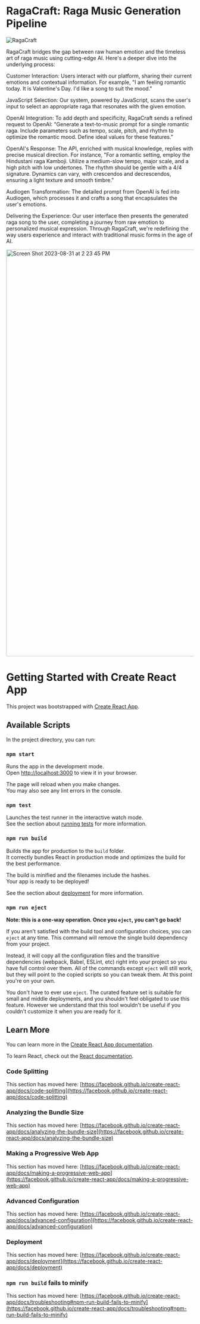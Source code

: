 
# RagaCraft: Raga Music Generation Pipeline
![RagaCraft](https://github.com/BharatKatyal/Audio_Craft_Hackathon_Raga_Maker_FrontEnd/assets/119770980/66fb8154-50fe-49c7-85c3-f019e4fc3687)

RagaCraft bridges the gap between raw human emotion and the timeless art of raga music using cutting-edge AI. Here's a deeper dive into the underlying process:

Customer Interaction: Users interact with our platform, sharing their current emotions and contextual information. For example, "I am feeling romantic today. It is Valentine's Day. I'd like a song to suit the mood."

JavaScript Selection: Our system, powered by JavaScript, scans the user's input to select an appropriate raga that resonates with the given emotion.

OpenAI Integration: To add depth and specificity, RagaCraft sends a refined request to OpenAI: "Generate a text-to-music prompt for a single romantic raga. Include parameters such as tempo, scale, pitch, and rhythm to optimize the romantic mood. Define ideal values for these features."

OpenAI's Response: The API, enriched with musical knowledge, replies with precise musical direction. For instance, "For a romantic setting, employ the Hindustani raga Kamboji. Utilize a medium-slow tempo, major scale, and a high pitch with low undertones. The rhythm should be gentle with a 4/4 signature. Dynamics can vary, with crescendos and decrescendos, ensuring a light texture and smooth timbre."

Audiogen Transformation: The detailed prompt from OpenAI is fed into Audiogen, which processes it and crafts a song that encapsulates the user's emotions.

Delivering the Experience: Our user interface then presents the generated raga song to the user, completing a journey from raw emotion to personalized musical expression. Through RagaCraft, we're redefining the way users experience and interact with traditional music forms in the age of AI.

<img width="1093" alt="Screen Shot 2023-08-31 at 2 23 45 PM" src="https://github.com/BharatKatyal/Audio_Craft_Hackathon_Raga_Maker_FrontEnd/assets/119770980/361f3213-1bd7-4ff7-9c57-6c1a31fe85d0">


# Getting Started with Create React App

This project was bootstrapped with [Create React App](https://github.com/facebook/create-react-app).

## Available Scripts

In the project directory, you can run:

### `npm start`

Runs the app in the development mode.\
Open [http://localhost:3000](http://localhost:3000) to view it in your browser.

The page will reload when you make changes.\
You may also see any lint errors in the console.

### `npm test`

Launches the test runner in the interactive watch mode.\
See the section about [running tests](https://facebook.github.io/create-react-app/docs/running-tests) for more information.

### `npm run build`

Builds the app for production to the `build` folder.\
It correctly bundles React in production mode and optimizes the build for the best performance.

The build is minified and the filenames include the hashes.\
Your app is ready to be deployed!

See the section about [deployment](https://facebook.github.io/create-react-app/docs/deployment) for more information.

### `npm run eject`

**Note: this is a one-way operation. Once you `eject`, you can't go back!**

If you aren't satisfied with the build tool and configuration choices, you can `eject` at any time. This command will remove the single build dependency from your project.

Instead, it will copy all the configuration files and the transitive dependencies (webpack, Babel, ESLint, etc) right into your project so you have full control over them. All of the commands except `eject` will still work, but they will point to the copied scripts so you can tweak them. At this point you're on your own.

You don't have to ever use `eject`. The curated feature set is suitable for small and middle deployments, and you shouldn't feel obligated to use this feature. However we understand that this tool wouldn't be useful if you couldn't customize it when you are ready for it.

## Learn More

You can learn more in the [Create React App documentation](https://facebook.github.io/create-react-app/docs/getting-started).

To learn React, check out the [React documentation](https://reactjs.org/).

### Code Splitting

This section has moved here: [https://facebook.github.io/create-react-app/docs/code-splitting](https://facebook.github.io/create-react-app/docs/code-splitting)

### Analyzing the Bundle Size

This section has moved here: [https://facebook.github.io/create-react-app/docs/analyzing-the-bundle-size](https://facebook.github.io/create-react-app/docs/analyzing-the-bundle-size)

### Making a Progressive Web App

This section has moved here: [https://facebook.github.io/create-react-app/docs/making-a-progressive-web-app](https://facebook.github.io/create-react-app/docs/making-a-progressive-web-app)

### Advanced Configuration

This section has moved here: [https://facebook.github.io/create-react-app/docs/advanced-configuration](https://facebook.github.io/create-react-app/docs/advanced-configuration)

### Deployment

This section has moved here: [https://facebook.github.io/create-react-app/docs/deployment](https://facebook.github.io/create-react-app/docs/deployment)

### `npm run build` fails to minify

This section has moved here: [https://facebook.github.io/create-react-app/docs/troubleshooting#npm-run-build-fails-to-minify](https://facebook.github.io/create-react-app/docs/troubleshooting#npm-run-build-fails-to-minify)
